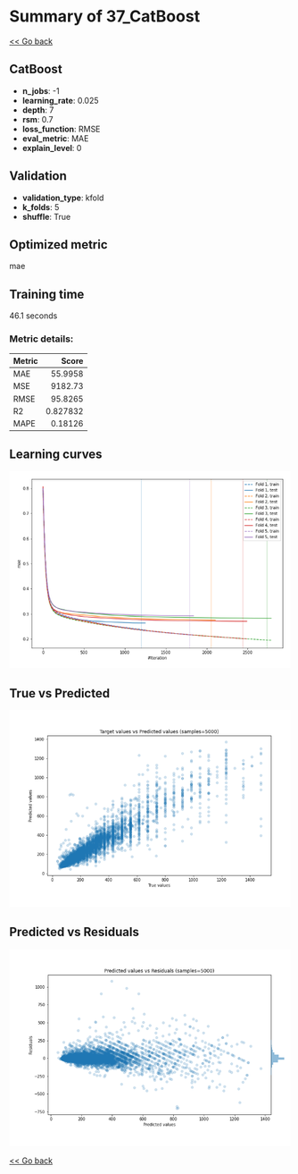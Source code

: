 # Summary of 37_CatBoost

[<< Go back](../README.md)


## CatBoost
- **n_jobs**: -1
- **learning_rate**: 0.025
- **depth**: 7
- **rsm**: 0.7
- **loss_function**: RMSE
- **eval_metric**: MAE
- **explain_level**: 0

## Validation
 - **validation_type**: kfold
 - **k_folds**: 5
 - **shuffle**: True

## Optimized metric
mae

## Training time

46.1 seconds

### Metric details:
| Metric   |       Score |
|:---------|------------:|
| MAE      |   55.9958   |
| MSE      | 9182.73     |
| RMSE     |   95.8265   |
| R2       |    0.827832 |
| MAPE     |    0.18126  |



## Learning curves
![Learning curves](learning_curves.png)
## True vs Predicted

![True vs Predicted](true_vs_predicted.png)


## Predicted vs Residuals

![Predicted vs Residuals](predicted_vs_residuals.png)



[<< Go back](../README.md)
